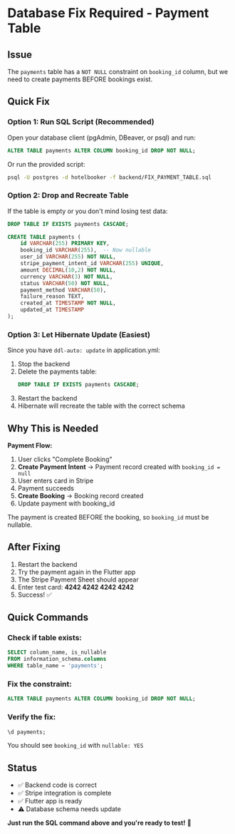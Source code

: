# Database Fix Required - Payment Table

## Issue
The `payments` table has a `NOT NULL` constraint on `booking_id` column, but we need to create payments BEFORE bookings exist.

## Quick Fix

### Option 1: Run SQL Script (Recommended)
Open your database client (pgAdmin, DBeaver, or psql) and run:

```sql
ALTER TABLE payments ALTER COLUMN booking_id DROP NOT NULL;
```

Or run the provided script:
```bash
psql -U postgres -d hotelbooker -f backend/FIX_PAYMENT_TABLE.sql
```

### Option 2: Drop and Recreate Table
If the table is empty or you don't mind losing test data:

```sql
DROP TABLE IF EXISTS payments CASCADE;

CREATE TABLE payments (
    id VARCHAR(255) PRIMARY KEY,
    booking_id VARCHAR(255),  -- Now nullable
    user_id VARCHAR(255) NOT NULL,
    stripe_payment_intent_id VARCHAR(255) UNIQUE,
    amount DECIMAL(10,2) NOT NULL,
    currency VARCHAR(3) NOT NULL,
    status VARCHAR(50) NOT NULL,
    payment_method VARCHAR(50),
    failure_reason TEXT,
    created_at TIMESTAMP NOT NULL,
    updated_at TIMESTAMP
);
```

### Option 3: Let Hibernate Update (Easiest)
Since you have `ddl-auto: update` in application.yml:

1. Stop the backend
2. Delete the payments table:
   ```sql
   DROP TABLE IF EXISTS payments CASCADE;
   ```
3. Restart the backend
4. Hibernate will recreate the table with the correct schema

## Why This is Needed

**Payment Flow:**
1. User clicks "Complete Booking"
2. **Create Payment Intent** → Payment record created with `booking_id = null`
3. User enters card in Stripe
4. Payment succeeds
5. **Create Booking** → Booking record created
6. Update payment with booking_id

The payment is created BEFORE the booking, so `booking_id` must be nullable.

## After Fixing

1. Restart the backend
2. Try the payment again in the Flutter app
3. The Stripe Payment Sheet should appear
4. Enter test card: **4242 4242 4242 4242**
5. Success! ✅

## Quick Commands

### Check if table exists:
```sql
SELECT column_name, is_nullable 
FROM information_schema.columns 
WHERE table_name = 'payments';
```

### Fix the constraint:
```sql
ALTER TABLE payments ALTER COLUMN booking_id DROP NOT NULL;
```

### Verify the fix:
```sql
\d payments;
```

You should see `booking_id` with `nullable: YES`

## Status

- ✅ Backend code is correct
- ✅ Stripe integration is complete
- ✅ Flutter app is ready
- ⚠️ Database schema needs update

**Just run the SQL command above and you're ready to test!** 🚀
